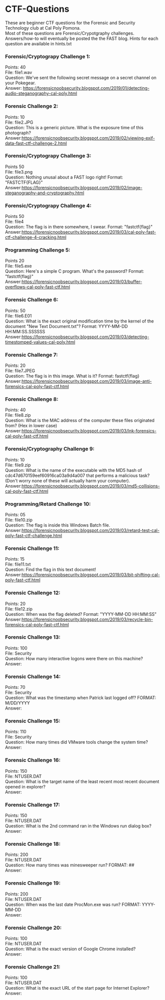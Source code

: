 # CTF-Questions
These are beginner CTF questions for the Forensic and Security Technology club at Cal Poly Pomona.<br/>
Most of these questions are Forensic/Crypotgraphy challenges.<br/>
Answers/how-to will eventually be posted the the FAST blog. Hints for each question are available in hints.txt

### Forensic/Cryptograpy Challenge 1:
Points: 40 <br/>
File: file1.wav <br/>
Question: We've sent the following secret message on a secret channel on your Pokegear. <br/>
Answer: https://forensicnoobsecurity.blogspot.com/2019/01/detecting-audio-steganography-cal-poly.html

### Forensic Challenge 2:
Points: 10 <br/>
File: file2.JPG <br/>
Question: This is a generic picture. What is the exposure time of this photograph?<br/>
Answer:https://forensicnoobsecurity.blogspot.com/2019/02/viewing-exif-data-fast-ctf-challenge-2.html

### Forensic/Cryptograpy Challenge 3:
Points 50 <br/>
File: file3.png <br/>
Question: Nothing unusal about a FAST logo right! Format: "FASTCTF{FLAG}"<br/>
Answer:https://forensicnoobsecurity.blogspot.com/2019/02/image-steganography-and-cryptography.html

### Forensic/Cryptograpy Challenge 4:
Points 50 <br/>
File: file4 <br/>
Question: The flag is in there somewhere, I swear. Format: "fastctf{flag}"<br/>
Answer:https://forensicnoobsecurity.blogspot.com/2019/03/cal-poly-fast-ctf-challenge-4-cracking.html

### Programming Challenge 5:
Points 20 <br/>
File: file5.exe <br/>
Question: Here's a simple C program. What's the password? Format: "fastctf{flag}"<br/>
Answer:https://forensicnoobsecurity.blogspot.com/2019/03/buffer-overflows-cal-poly-fast-ctf.html

### Forensic Challenge 6:
Points: 50 <br/>
File: file6.E01 <br/>
Question: What is the exact original modification time by the kernel of the document "New Text Document.txt"? Format: YYYY-MM-DD HH:MM:SS.SSSSSS<br/>
Answer:https://forensicnoobsecurity.blogspot.com/2019/03/detecting-timestomped-values-cal-poly.html

### Forensic Challenge 7:
Points: 20 <br/>
File: file7.JPEG <br/>
Question: The flag is in this image. What is it? Format: fastctf{flag}<br/>
Answer:https://forensicnoobsecurity.blogspot.com/2019/03/image-anti-forensics-cal-poly-fast-ctf.html

### Forensic Challenge 8:
Points: 40 <br/>
File: file8.zip <br/>
Question: What is the MAC address of the computer these files originated from? (Hex in lower case)<br/>
Answer:https://forensicnoobsecurity.blogspot.com/2019/03/lnk-forensics-cal-poly-fast-ctf.html

### Forensic/Cryptography Challenge 9:
Points: 10 <br/>
File: file9.zip <br/>
Question: What is the name of the executable with the MD5 hash of cdc47d670159eef60916ca03a9d4a007 that performs a malicious task? (Don't worry none of these will actually harm your computer).<br/>
Answer:https://forensicnoobsecurity.blogspot.com/2019/03/md5-collisions-cal-poly-fast-ctf.html

### Programming/Retard Challenge 10:
Points: 05 <br/>
File: file10.zip <br/>
Question: The flag is inside this Windows Batch file.<br/>
Answer:https://forensicnoobsecurity.blogspot.com/2019/03/retard-test-cal-poly-fast-ctf-challenge.html

### Forensic Challenge 11:
Points: 15 <br/>
File: file11.txt <br/>
Question: Find the flag in this text document!<br/>
Answer:https://forensicnoobsecurity.blogspot.com/2019/03/bit-shifting-cal-poly-fast-ctf.html

### Forensic Challenge 12:
Points: 20 <br/>
File: file12.zip <br/>
Question: When was the flag deleted? Format: "YYYY-MM-DD HH:MM:SS"<br/>
Answer:https://forensicnoobsecurity.blogspot.com/2019/03/recycle-bin-forensics-cal-poly-fast-ctf.html

### Forensic Challenge 13:
Points: 100 <br/>
File: Security <br/>
Question: How many interactive logons were there on this machine?<br/>
Answer:

### Forensic Challenge 14:
Points: 70 <br/>
File: Security <br/>
Question: What was the timestamp when Patrick last logged off? FORMAT: M/DD/YYYY<br/>
Answer:

### Forensic Challenge 15:
Points: 110 <br/>
File: Security <br/>
Question: How many times did VMware tools change the system time?<br/>
Answer:

### Forensic Challenge 16:
Points: 150 <br/>
File: NTUSER.DAT <br/>
Question: What is the target name of the least recent most recent document opened in explorer?<br/>
Answer:

### Forensic Challenge 17:
Points: 150 <br/>
File: NTUSER.DAT <br/>
Question: What is the 2nd command ran in the Windows run dialog box?<br/>
Answer:

### Forensic Challenge 18:
Points: 200 <br/>
File: NTUSER.DAT <br/>
Question: How many times was minesweeper run? FORMAT: ##<br/>
Answer:


### Forensic Challenge 19:
Points: 200 <br/>
File: NTUSER.DAT <br/>
Question: When was the last date ProcMon.exe was run? FORMAT: YYYY-MM-DD<br/>
Answer:


### Forensic Challenge 20:
Points: 100 <br/>
File: NTUSER.DAT <br/>
Question: What is the exact version of Google Chrome installed?<br/>
Answer:


### Forensic Challenge 21:
Points: 100 <br/>
File: NTUSER.DAT <br/>
Question: What is the exact URL of the start page for Internet Explorer?<br/>
Answer:
